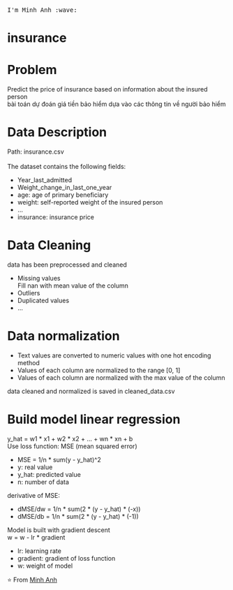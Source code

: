 
<p>
  <br><br>
  <samp>
    I'm Minh Anh :wave:
  </samp>
</p>

# insurance
# Problem
Predict the price of insurance based on information about the insured person <br>
bài toán dự đoán giá tiền bảo hiểm dựa vào các thông tin về người bảo hiểm

# Data Description
Path: insurance.csv
<br><br>
The dataset contains the following fields:
- Year_last_admitted
- Weight_change_in_last_one_year
- age: age of primary beneficiary
- weight: self-reported weight of the insured person
- ...
- insurance: insurance price

# Data Cleaning

data has been preprocessed and cleaned

- Missing values <br>
Fill nan with mean value of the column <br>
- Outliers
-  Duplicated values
- ...

# Data normalization
- Text values are converted to numeric values with one hot encoding method<br>
- Values of each column are normalized to the range [0, 1] <br>
- Values of each column are normalized with the max value of the column

data cleaned and normalized is saved in cleaned_data.csv

# Build model linear regression

y_hat = w1 * x1 + w2 * x2 + ... + wn * xn + b <br>
Use loss function: MSE (mean squared error) <br>
- MSE = 1/n * sum(y - y_hat)^2 <br>
- y: real value <br>
- y_hat: predicted value <br>
- n: number of data <br>

derivative of MSE: <br>
- dMSE/dw = 1/n * sum(2 * (y - y_hat) * (-x)) <br>
- dMSE/db = 1/n * sum(2 * (y - y_hat) * (-1)) <br>

Model is built with gradient descent <br>
w = w - lr * gradient <br>
- lr: learning rate <br>
- gradient: gradient of loss function
- w: weight of model

⭐ From [Minh Anh](https://github.com/minhanh01bg)